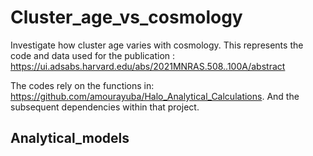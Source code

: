 # Cluster_age_vs_cosmology

Investigate how cluster age varies with cosmology. This represents the code and data used for the publication 
: https://ui.adsabs.harvard.edu/abs/2021MNRAS.508..100A/abstract 

The codes rely on the functions in: https://github.com/amourayuba/Halo_Analytical_Calculations.
And the subsequent dependencies within that project. 

## Analytical_models 


